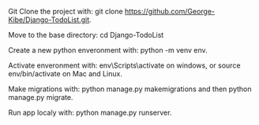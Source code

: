 Git Clone the project with: git clone https://github.com/George-Kibe/Django-TodoList.git.

Move to the base directory: cd Django-TodoList

Create a new python enveronment with: python -m venv env.

Activate enveronment with: env\Scripts\activate on windows, or source env/bin/activate on Mac and Linux.


Make migrations with: python manage.py makemigrations and then python manage.py migrate.

Run app localy with: python manage.py runserver.
